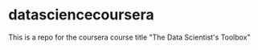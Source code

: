 datasciencecoursera
===================

This is a repo for the coursera course title "The Data Scientist's Toolbox"
